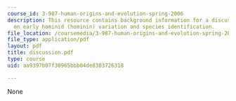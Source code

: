 ```yaml
---
course_id: 3-987-human-origins-and-evolution-spring-2006
description: This resource contains background information for a discussion project
  on early hominid (hominin) variation and species identification.
file_location: /coursemedia/3-987-human-origins-and-evolution-spring-2006/aa9397b07f30965bbb04de8303726318_discussion.pdf
file_type: application/pdf
layout: pdf
title: discussion.pdf
type: course
uid: aa9397b07f30965bbb04de8303726318

---
```

None